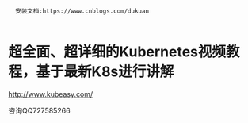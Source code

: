 ```

  安装文档:https://www.cnblogs.com/dukuan
  
```

# 超全面、超详细的Kubernetes视频教程，基于最新K8s进行讲解
http://www.kubeasy.com/

咨询QQ727585266
